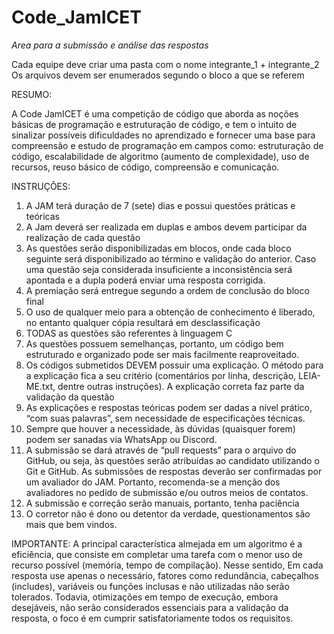 # Code_JamICET
*Area para a submissão e análise das respostas*

Cada equipe deve criar uma pasta com o nome integrante_1 + integrante_2
Os arquivos devem ser enumerados segundo o bloco a que se referem

RESUMO:

A Code JamICET é uma competição de código que aborda as noções básicas de programação e estruturação de código, e tem o intuito de sinalizar possíveis dificuldades no aprendizado e fornecer uma base para compreensão e estudo de programação em campos como: estruturação de código, escalabilidade de algoritmo (aumento de complexidade), uso de recursos, reuso básico de código, compreensão e comunicação.

INSTRUÇÕES:

1.	A JAM terá duração de 7 (sete) dias e possui questões práticas e teóricas
2.	A Jam deverá ser realizada em duplas e ambos devem participar da realização de cada questão
3.	As questões serão disponibilizadas em blocos, onde cada bloco seguinte será disponibilizado ao término e validação do anterior. Caso uma questão seja considerada insuficiente a inconsistência será apontada e a dupla poderá enviar uma resposta corrigida.
4.	A premiação será entregue segundo a ordem de conclusão do bloco final
5.	O uso de qualquer meio para a obtenção de conhecimento é liberado, no entanto qualquer cópia resultará em desclassificação
6.	TODAS as questões são referentes à linguagem C
7.	As questões possuem semelhanças, portanto, um código bem estruturado e organizado pode ser mais facilmente reaproveitado.
8.	Os códigos submetidos DEVEM possuir uma explicação. O método para a explicação fica a seu critério (comentários por linha, descrição, LEIA-ME.txt, dentre outras instruções). A explicação correta faz parte da validação da questão
9.	As explicações e respostas teóricas podem ser dadas a nível prático, “com suas palavras”, sem necessidade de especificações técnicas.
10.	Sempre que houver a necessidade, às dúvidas (quaisquer forem) podem ser sanadas via WhatsApp ou Discord. 
11.	A submissão se dará através de “pull requests” para o arquivo do GitHub, ou seja, às questões serão atribuídas ao candidato utilizando o Git e GitHub. As submissões de respostas deverão ser confirmadas por um avaliador do JAM. Portanto, recomenda-se a menção dos avaliadores no pedido de submissão e/ou outros meios de contatos.
12.	A submissão e correção serão manuais, portanto, tenha paciência
13.	O corretor não é dono ou detentor da verdade, questionamentos são mais que bem vindos.

IMPORTANTE: A principal característica almejada em um algoritmo é a eficiência, que consiste em completar uma tarefa com o menor uso de recurso possível (memória, tempo de compilação). Nesse sentido, Em cada resposta use apenas o necessário, fatores como redundância, cabeçalhos (includes), variáveis ou funções inclusas e não utilizadas não serão tolerados. Todavia, otimizações em tempo de execução, embora desejáveis, não serão considerados essenciais para a validação da resposta, o foco é em cumprir satisfatoriamente todos os requisitos.

